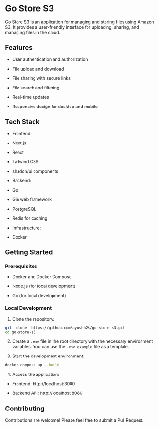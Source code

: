
# Go Store S3

  

Go Store S3 is an application for managing and storing files using Amazon S3. It provides a user-friendly interface for uploading, sharing, and managing files in the cloud.

  

## Features

  

- User authentication and authorization

- File upload and download

- File sharing with secure links

- File search and filtering

- Real-time updates

- Responsive design for desktop and mobile

  

## Tech Stack

  

- Frontend:

- Next.js

- React

- Tailwind CSS

- shadcn/ui components

  

- Backend:

- Go

- Gin web framework

- PostgreSQL

- Redis for caching

  

- Infrastructure:

- Docker

  

## Getting Started

  

### Prerequisites

  

- Docker and Docker Compose

- Node.js (for local development)

- Go (for local development)

  

### Local Development

  

1. Clone the repository:

```sh 
git  clone  https://github.com/ayushh2k/go-store-s3.git 
cd go-store-s3 
```

  
  
  

2. Create a `.env` file in the root directory with the necessary environment variables. You can use the `.env.example` file as a template.

  

3. Start the development environment:

  
```sh
docker-compose up --build
```

  
  

4. Access the application:

- Frontend: http://localhost:3000

- Backend API: http://localhost:8080


  
  

## Contributing

  

Contributions are welcome! Please feel free to submit a Pull Request.
